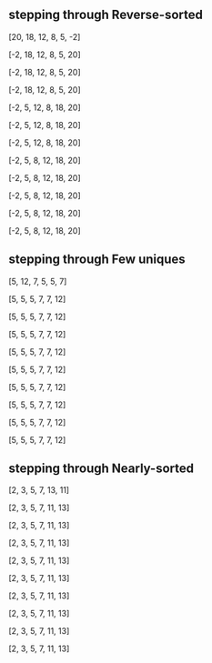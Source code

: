 ## stepping through Reverse-sorted

[20, 18, 12, 8, 5, -2]

[-2, 18, 12, 8, 5, 20]

[-2, 18, 12, 8, 5, 20]

[-2, 18, 12, 8, 5, 20]

[-2, 5, 12, 8, 18, 20]

[-2, 5, 12, 8, 18, 20]

[-2, 5, 12, 8, 18, 20]

[-2, 5, 8, 12, 18, 20]

[-2, 5, 8, 12, 18, 20]

[-2, 5, 8, 12, 18, 20]

[-2, 5, 8, 12, 18, 20]

[-2, 5, 8, 12, 18, 20]


## stepping through Few uniques

[5, 12, 7, 5, 5, 7]

[5, 5, 5, 7, 7, 12]

[5, 5, 5, 7, 7, 12]

[5, 5, 5, 7, 7, 12]

[5, 5, 5, 7, 7, 12]

[5, 5, 5, 7, 7, 12]

[5, 5, 5, 7, 7, 12]

[5, 5, 5, 7, 7, 12]

[5, 5, 5, 7, 7, 12]

[5, 5, 5, 7, 7, 12]

## stepping through Nearly-sorted

[2, 3, 5, 7, 13, 11]

[2, 3, 5, 7, 11, 13]

[2, 3, 5, 7, 11, 13]

[2, 3, 5, 7, 11, 13]

[2, 3, 5, 7, 11, 13]

[2, 3, 5, 7, 11, 13]

[2, 3, 5, 7, 11, 13]

[2, 3, 5, 7, 11, 13]

[2, 3, 5, 7, 11, 13]

[2, 3, 5, 7, 11, 13]

